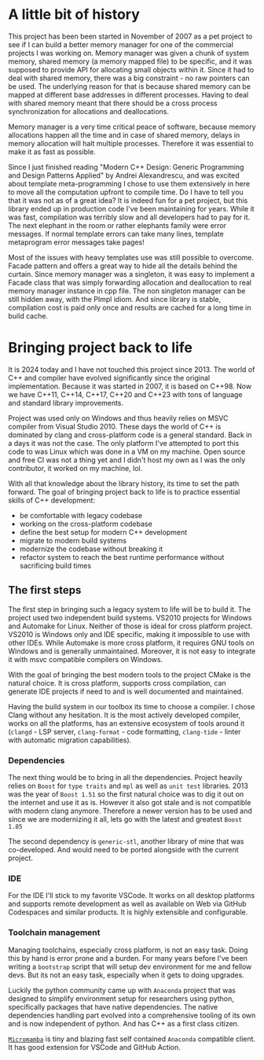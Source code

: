 # A little bit of history

This project has been been started in November of 2007 as a pet project to see if I can build a better memory manager for one of the commercial projects I was working on.
Memory manager was given a chunk of system memory, shared memory (a memory mapped file) to be specific, and it was supposed to provide API for allocating small objects within it.
Since it had to deal with shared memory, there was a big constraint - no raw pointers can be used. The underlying reason for that is because shared memory can be mapped at different base addresses in different processes.
Having to deal with shared memory meant that there should be a cross process synchronization for allocations and deallocations.

Memory manager is a very time critical peace of software, because memory allocations happen all the time and in case of shared memory, delays in memory allocation will halt multiple processes.
Therefore it was essential to make it as fast as possible.

Since I just finished reading "Modern C++ Design: Generic Programming and Design Patterns Applied" by Andrei Alexandrescu, and was excited about template meta-programming I chose to use them extensively in here to move all the computation upfront to compile time.
Do I have to tell you that it was not as of a great idea? It is indeed fun for a pet project, but this library ended up in production code I've been maintaining for years. While it was fast, compilation was terribly slow and all developers had to pay for it.
The next elephant in the room or rather elephants family were error messages. If normal template errors can take many lines, template metaprogram error messages take pages!

Most of the issues with heavy templates use was still possible to overcome. Facade pattern and offers a great way to hide all the details behind the curtain. Since memory manager was a singleton, it was easy to implement a Facade class that was simply forwarding allocation and deallocation to real memory manager instance in cpp file.
The non singleton manager can be still hidden away, with the PImpl idiom. And since library is stable, compilation cost is paid only once and results are cached for a long time in build cache.

# Bringing project back to life

It is 2024 today and I have not touched this project since 2013. The world of C++ and compiler have evolved significantly since the original implementation. Because it was started in 2007, it is based on C++98. Now we have C++11, C++14, C++17, C++20 and C++23 with tons of language and standard library improvements.

Project was used only on Windows and thus heavily relies on MSVC compiler from Visual Studio 2010.
These days the world of C++ is dominated by clang and cross-platform code is a general standard. Back in a days it was not the case. The only platform I've attempted to port this code to was Linux which was done in a VM on my machine. Open source and free CI was not a thing yet and I didn't host my own as I was the only contributor, it worked on my machine, lol.

With all that knowledge about the library history, its time to set the path forward. The goal of bringing project back to life is to practice essential skills of C++ development:
 - be comfortable with legacy codebase
 - working on the cross-platform codebase
 - define the best setup for modern C++ development
 - migrate to modern build systems
 - modernize the codebase without breaking it
 - refactor system to reach the best runtime performance without sacrificing build times

## The first steps

The first step in bringing such a legacy system to life will be to build it. The project used two independent build systems. VS2010 projects for Windows and Automake for Linux. Neither of those is ideal for cross platform project. VS2010 is Windows only and IDE specific, making it impossible to use with other IDEs. While Automake is more cross platform, it requires GNU tools on Windows and is generally unmaintained. Moreover, it is not easy to integrate it with msvc compatible compilers on Windows.

With the goal of bringing the best modern tools to the project CMake is the natural choice. It is  cross platform, supports cross compilation, can generate IDE projects if need to and is well documented and maintained.

Having the build system in our toolbox its time to choose a compiler. I chose Clang without any hesitation. It is the most actively developed compiler, works on all the platforms, has an extensive ecosystem of tools around it (`clangd` - LSP server, `clang-format` - code formatting, `clang-tide` - linter with automatic migration capabilities).

### Dependencies

The next thing would be to bring in all the dependencies. Project heavily relies on `Boost` for `type traits` and `mpl` as well as `unit test` libraries. 2013 was the year of `Boost 1.51` so the first natural choice was to dig it out on the internet and use it as is. However it also got stale and is not compatible with modern clang anymore. Therefore a newer version has to be used and since we are modernizing it all, lets go with the latest and greatest `Boost 1.85`

The second dependency is `generic-stl`, another library of mine that was co-developed. And would need to be ported alongside with the current project.

### IDE

For the IDE I'll stick to my favorite VSCode. It works on all desktop platforms and supports remote development as well as available on Web via GitHub Codespaces and similar products. It is highly extensible and configurable.


### Toolchain management

Managing toolchains, especially cross platform, is not an easy task. Doing this by hand is error prone and a burden. For many years before I've been writing a `bootstrap` script that will setup dev environment for me and fellow devs. But its not an easy task, especially when it gets to doing upgrades.

Luckily the python community came up with `Anaconda` project that was designed to simplify environment setup for researchers using python, specifically packages that have native dependencies. The native dependencies handling part evolved into a comprehensive tooling of its own and is now independent of python. And has C++ as a first class citizen.

[`Micromamba`](https://mamba.readthedocs.io/en/latest/user_guide/micromamba.html) is tiny and blazing fast self contained `Anaconda` compatible client. It has good extension for VSCode and GitHub Action.

